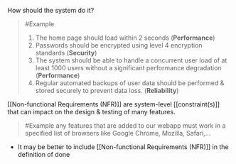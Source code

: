 How should the system do it?
>	#Example 
>	1. The home page should load within 2 seconds (**Performance**)
>	2. Passwords should be encrypted using level 4 encryption standards (**Security**)
>	3. The system should be able to handle a concurrent user load of at least 1000 users without a significant performance degradation (**Performance**)
>	4. Regular automated backups of user data should be performed & stored securely to prevent data loss. (**Reliability**)

[[Non-functional Requirements (NFR)]] are system-level [[constraint(s)]] that can impact on the design & testing of many features.
>	#Example 
>	any features that are added to our webapp must work in a specified list of browsers like Google Chrome, Mozilla, Safari,...
- It may be better to include [[Non-functional Requirements (NFR)]] in the definition of done 